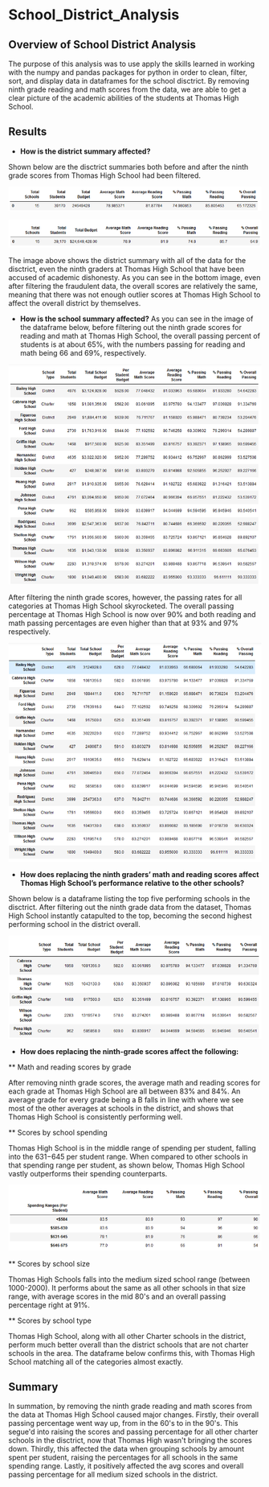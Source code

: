# School_District_Analysis

## Overview of School District Analysis
The purpose of this analysis was to use apply the skills learned in working with the numpy and pandas packages for python in order to clean, filter, sort, and display data in dataframes for the school disctrict. By removing ninth grade reading and math scores from the data, we are able to get a clear picture of the academic abilities of the students at Thomas High School. 

## Results
* **How is the district summary affected?**

Shown below are the disctrict summaries both before and after the ninth grade scores from Thomas High School had been filtered.

![with ninth grade](/Resources/dist_summary_unfiltered.png)

![filtered ninth out](/Resources/dis_summary_filtered.png)

The image above shows the district summary with all of the data for the disctrict, even the ninth graders at Thomas High School that have been accused of academic dishonesty. As you can see in the bottom image, even after filtering the fraudulent data, the overall scores are relatively the same, meaning that there was not enough outlier scores at Thomas High School to affect the overall district by themselves. 

* **How is the school summary affected?**
As you can see in the image of the dataframe below, before filtering out the ninth grade scores for reading and math at Thomas High School, the overall passing percent of students is at about 65%, with the numbers passing for reading and math being 66 and 69%, respectively. 

![school summary unfiltered](/Resources/per_school_unfiltered.png)

After filtering the ninth grade scores, however, the passing rates for all categories at Thomas High School skyrocketed. The overall passing percentage at Thomas High School is now over 90% and both reading and math passing percentages are even higher than that at 93% and 97% respectively.

![school_summary_filtered](/Resources/per_school_filtered.png)

* **How does replacing the ninth graders’ math and reading scores affect Thomas High School’s performance relative to the other schools?** 

Shown below is a dataframe listing the top five performing schools in the disctrict. After filtering out the ninth grade data from the dataset, Thomas High School instantly catapulted to the top, becoming the second highest performing school in the district overall. 

![top schools](/Resources/top_schools.png)

* **How does replacing the ninth-grade scores affect the following:**

** Math and reading scores by grade

After removing ninth grade scores, the average math and reading scores for each grade at Thomas High School are all between 83% and 84%. An average grade for every grade being a B falls in line with where we see most of the other averages at schools in the district, and shows that Thomas High School is consistently performing well.  

** Scores by school spending

Thomas High School is in the middle range of spending per student, falling into the $631-$645 per student range. When compared to other schools in that spending range per student, as shown below, Thomas High School vastly outperforms their spending counterparts. 

![spending per student](/Resources/spending_ranges.png)

** Scores by school size

Thomas High Schools falls into the medium sized school range (between 1000-2000). It performs about the same as all other schools in that size range, with average scores in the mid 80's and an overall passing percentage right at 91%. 

** Scores by school type

Thomas High School, along with all other Charter schools in the district, perform much better overall than the district schools that are not charter schools in the area. The dataframe below confirms this, with Thomas High School matching all of the categories almost exactly.

## Summary

In summation, by removing the ninth grade reading and math scores from the data at Thomas High School caused major changes. Firstly, their overall passing percentage went way up, from in the 60's to in the 90's. This segue'd into raising the scores and passing percentage for all other charter schools in the disctrict, now that Thomas High wasn't bringing the scores down. Thirdly, this affected the data when grouping schools by amount spent per student, raising the percentages for all schools in the same spending range. Lastly, it positively affected the avg scores and overall passing percentage for all medium sized schools in the district. 





